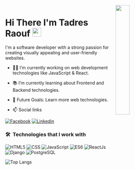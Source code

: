 <img align="right" src="https://raw.githubusercontent.com/tadres-raouf/tadres-raouf/main/software-developer-vector-illustration-communication-technology-cyber-security_1249867-5457.jpg" width="30%">

<h1>
  Hi There I'm Tadres Raouf
  <img src="https://media.giphy.com/media/hvRJCLFzcasrR4ia7z/giphy.gif" width="28">
</h1>

<p>
I'm a software developer with a strong passion for creating visually appealing and user-friendly websites. 
</p>

- 👨‍💻 I’m currently working on web development technologies like JavaScript & React.  
- 📚 I’m currently learning about Frontend and Backend technologies.  
- 🎯 Future Goals: Learn more web technologies.  

- 📫 Social links  
<p>
<a href="https://www.facebook.com/share/1BXkJhbwkN/"><img
    src="https://img.shields.io/badge/-Facebook-3b5998?style=flat&logo=facebook&logoColor=white" alt="Facebook"></a>
<a href="https://www.linkedin.com/in/tadres-raouf"><img
    src="https://img.shields.io/badge/-Linkedin-0072b1?style=flat&logo=linkedin&logoColor=white" alt="Linkedin"></a>
</p>

### 🛠 &nbsp;Technologies that I work with
![HTML5](https://img.shields.io/badge/-HTML5-000000?style=flat&logo=html5)
![CSS](https://img.shields.io/badge/-CSS-000000?style=flat&logo=css3)
![JavaScript](https://img.shields.io/badge/-JavaScript-000000?style=flat&logo=javascript)
![ES6](https://img.shields.io/badge/-ES6-000000?style=flat&logo=javascript)
![ReactJs](https://img.shields.io/badge/-ReactJs-000000?style=flat&logo=react)
![Django](https://img.shields.io/badge/-Django-000000?style=flat&logo=django)
![PostgreSQL](https://img.shields.io/badge/-PostgreSQL-000000?style=flat&logo=postgresql)

![Top Langs](https://github-readme-stats.vercel.app/api/top-langs/?username=tadres-raouf&layout=compact&hide=python,shell,powershell,c)
